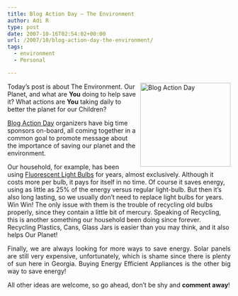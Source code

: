 ```yaml
---
title: Blog Action Day – The Environment
author: Adi R
type: post
date: 2007-10-16T02:54:02+00:00
url: /2007/10/blog-action-day-the-environment/
tags:
  - environment
  - Personal

---
```

<a href="http://www.blogactionday.org/" target="_blank"><img id="id" style="border-right: 0px; border-top: 0px; margin: 0px 0px 5px 10px; border-left: 0px; border-bottom: 0px" height="189" alt="Blog Action Day" src="https://i2.wp.com/www.adir1.com//uploads/2007/10/blog-action-day.jpg?resize=204%2C189" width="204" align="right" border="0" data-recalc-dims="1" /></a>Today&#8217;s post is about The Environment. Our Planet, and what are **You** doing to help save it? What actions are **You** taking daily to better the planet for our Children?

<a href="http://www.blogactionday.org/" target="_blank">Blog Action Day</a> organizers have big time sponsors on-board, all coming together in a common goal to promote message about the importance of saving our planet and the environment.

Our household, for example, has been using <a href="http://en.wikipedia.org/wiki/Fluorescent#Lighting" target="_blank">Fluorescent Light Bulbs</a> for years, almost exclusively. Although it costs more per bulb, it pays for itself in no time. Of course it saves energy, using as little as 25% of the energy versus regular light-bulb. But then it&#8217;s also long lasting, so we usually don&#8217;t need to replace light bulbs for years. Win Win! The only issue with them is the trouble of recycling old bulbs properly, since they contain a little bit of mercury. Speaking of Recycling, this is another something our household been doing since forever. Recycling Plastics, Cans, Glass Jars is easier than you may think, and it also helps Our Planet!

<p align="justify">
  Finally, we are always looking for more ways to save energy. Solar panels are still very expensive, unfortunately, which is shame since there is plenty of sun here in Georgia. Buying Energy Efficient Appliances is the other big way to save energy!
</p>

<p align="justify">
  All other ideas are welcome, so go ahead, don&#8217;t be shy and <strong>comment away</strong>!
</p>